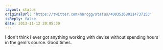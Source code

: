 ```yaml
---
layout: status
originalUrl: 'https://twitter.com/marcgg/status/400353680114737153'
isReply: false
date: 2013-11-12 20:05:30
---
```


I don't think I ever got anything working with devise without spending hours in the gem's source. Good times.
